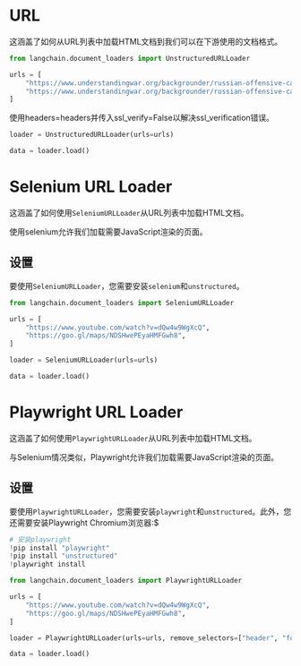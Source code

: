 # URL

这涵盖了如何从URL列表中加载HTML文档到我们可以在下游使用的文档格式。

```python
from langchain.document_loaders import UnstructuredURLLoader
```

```python
urls = [
    "https://www.understandingwar.org/backgrounder/russian-offensive-campaign-assessment-february-8-2023",
    "https://www.understandingwar.org/backgrounder/russian-offensive-campaign-assessment-february-9-2023",
]
```

使用headers=headers并传入ssl_verify=False以解决ssl_verification错误。

```python
loader = UnstructuredURLLoader(urls=urls)
```

```python
data = loader.load()
```

# Selenium URL Loader

这涵盖了如何使用`SeleniumURLLoader`从URL列表中加载HTML文档。

使用selenium允许我们加载需要JavaScript渲染的页面。

## 设置

要使用`SeleniumURLLoader`，您需要安装`selenium`和`unstructured`。

```python
from langchain.document_loaders import SeleniumURLLoader
```

```python
urls = [
    "https://www.youtube.com/watch?v=dQw4w9WgXcQ",
    "https://goo.gl/maps/NDSHwePEyaHMFGwh8",
]
```

```python
loader = SeleniumURLLoader(urls=urls)
```

```python
data = loader.load()
```

# Playwright URL Loader

这涵盖了如何使用`PlaywrightURLLoader`从URL列表中加载HTML文档。

与Selenium情况类似，Playwright允许我们加载需要JavaScript渲染的页面。

## 设置

要使用`PlaywrightURLLoader`，您需要安装`playwright`和`unstructured`。此外，您还需要安装Playwright Chromium浏览器:$

```python
# 安装playwright
!pip install "playwright"
!pip install "unstructured"
!playwright install
```

```python
from langchain.document_loaders import PlaywrightURLLoader
```

```python
urls = [
    "https://www.youtube.com/watch?v=dQw4w9WgXcQ",
    "https://goo.gl/maps/NDSHwePEyaHMFGwh8",
]
```

```python
loader = PlaywrightURLLoader(urls=urls, remove_selectors=["header", "footer"])
```

```python
data = loader.load()
```
